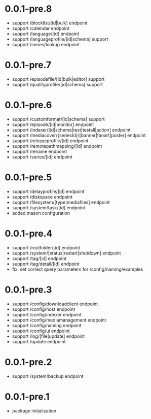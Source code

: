 # 0.0.1-pre.8

- support /blocklist/[id|bulk] endpoint
- support /calendar endpoint
- support /language/[id] endpoint
- support /languageprofile/[id|schema] support
- support /series/lookup endpoint

# 0.0.1-pre.7

- support /episodefile/[id|bulk|editor] support
- support /qualityprofile/[id|schema] support

# 0.0.1-pre.6

- support /customformat/[id|schema] support
- support /episode/[id|monitor] endpoint
- support /indexer/[id|schema|test|testall|action] endpoint
- support /mediacover/{seriesId}/[banner|fanart|poster] endpoint
- support /releaseprofile/[id] endpoint
- support /remotepathmapping/[id] endpoint
- support /rename endpoint
- support /series/[id] endpoint

# 0.0.1-pre.5

- support /delayprofile/[id] endpoint
- support /diskspace endpoint
- support /filesystem/[type|mediafiles] endpoint
- support /system/task/[id] endpoint
- added mason configuration

# 0.0.1-pre.4

- support /rootfolder/[id] endpoint
- support /system/[status|restart|shutdown] endpoint
- support /tag/[id] endpoint
- support /tag/detail/[id] endpoint
- fix: set correct query parameters for /config/naming/examples

# 0.0.1-pre.3

- support /config/downloadclient endpoint
- support /config/host endpoint
- support /config/indexer endpoint
- support /config/mediamanagement endpoint
- support /config/naming endpoint
- support /config/ui endpoint
- support /log/[file|update] endpoint
- support /update endpoint

# 0.0.1-pre.2

- support /system/backup endpoint

# 0.0.1-pre.1

- package initialization
